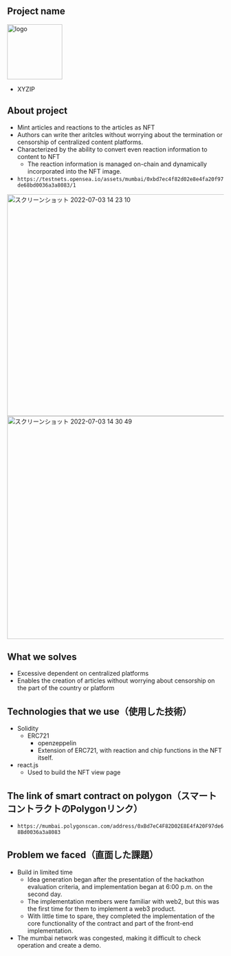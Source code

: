 ## Project name
<img width="128" alt="logo" src="https://user-images.githubusercontent.com/57611745/177026052-15fdf0d0-76cb-4da5-9a19-5c94818022de.png"> 

- XYZIP

## About project
  - Mint articles and reactions to the articles as NFT
  - Authors can write ther aritcles without worrying about the termination or censorship of centralized content platforms.
  - Characterized by the ability to convert even reaction information to content to NFT
    - The reaction information is managed on-chain and dynamically incorporated into the NFT image.
  - `https://testnets.opensea.io/assets/mumbai/0xbd7ec4f82d02e8e4fa20f97de68bd0036a3a8083/1`
<img width="515" alt="スクリーンショット 2022-07-03 14 23 10" src="https://user-images.githubusercontent.com/57611745/177026117-c2cced75-865c-4a6a-a69f-2f2544954c6f.png">
<img width="518" alt="スクリーンショット 2022-07-03 14 30 49" src="https://user-images.githubusercontent.com/57611745/177026333-e8cc8295-1cfb-4e6f-906f-7335dce2e564.png">


## What we solves
  - Excessive dependent on centralized platforms
  - Enables the creation of articles without worrying about censorship on the part of the country or platform

## Technologies that we use（使用した技術）
  - Solidity
    - ERC721
      - openzeppelin
      - Extension of ERC721, with reaction and chip functions in the NFT itself.
  - react.js
    - Used to build the NFT view page
## The link of smart contract on polygon（スマートコントラクトのPolygonリンク）
  - `https://mumbai.polygonscan.com/address/0xBd7eC4F82D02E8E4fA20F97de68Bd0036a3a8083`
## Problem we faced（直面した課題）
  - Build in limited time
    - Idea generation began after the presentation of the hackathon evaluation criteria, and implementation began at 6:00 p.m. on the second day.
    - The implementation members were familiar with web2, but this was the first time for them to implement a web3 product.
    - With little time to spare, they completed the implementation of the core functionality of the contract and part of the front-end implementation.
  - The mumbai network was congested, making it difficult to check operation and create a demo.


